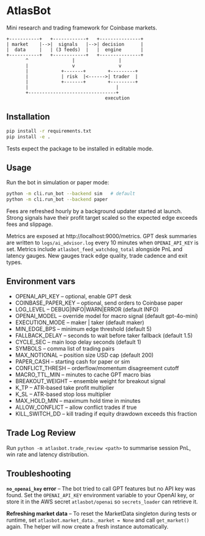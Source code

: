 # AtlasBot

Mini research and trading framework for Coinbase markets.

```
+-----------+   +------------+   +---------------+
| market    |-->|  signals   |-->| decision      |
|  data     |   | (3 feeds)  |   |  engine       |
+-----------+   +------------+   +---------------+
       ^                |                |
       |                v                v
       |            +-------+        +---------+
       |            | risk  |<------>| trader  |
       |            +-------+        +---------+
       |                                |
       +--------------------------------+
                                    execution
```

## Installation

```bash
pip install -r requirements.txt
pip install -e .
```

Tests expect the package to be installed in editable mode.

## Usage

Run the bot in simulation or paper mode:

```bash
python -m cli.run_bot --backend sim   # default
python -m cli.run_bot --backend paper
```

Fees are refreshed hourly by a background updater started at launch.
Strong signals have their profit target scaled so the expected edge exceeds
fees and slippage.

Metrics are exposed at http://localhost:9000/metrics. GPT desk summaries are
written to `logs/ai_advisor.log` every 10 minutes when `OPENAI_API_KEY` is set.
Metrics include `atlasbot_feed_watchdog_total` alongside PnL and latency gauges.
New gauges track edge quality, trade cadence and exit types.

## Environment vars

* OPENAI_API_KEY      – optional, enable GPT desk
* COINBASE_PAPER_KEY  – optional, send orders to Coinbase paper
* LOG_LEVEL           – DEBUG|INFO|WARN|ERROR (default INFO)
* OPENAI_MODEL        – override model for macro signal (default gpt-4o-mini)
* EXECUTION_MODE      – maker | taker (default maker)
* MIN_EDGE_BPS        – minimum edge threshold (default 5)
* FALLBACK_DELAY      – seconds to wait before taker fallback (default 1.5)
* CYCLE_SEC          – main loop delay seconds (default 1)
* SYMBOLS            – comma list of trading pairs
* MAX_NOTIONAL       – position size USD cap (default 200)
* PAPER_CASH         – starting cash for paper or sim
* CONFLICT_THRESH     – orderflow/momentum disagreement cutoff
* MACRO_TTL_MIN       – minutes to cache GPT macro bias
* BREAKOUT_WEIGHT     – ensemble weight for breakout signal
* K_TP                – ATR-based take profit multiplier
* K_SL                – ATR-based stop loss multiplier
* MAX_HOLD_MIN        – maximum hold time in minutes
* ALLOW_CONFLICT      – allow conflict trades if true
* KILL_SWITCH_DD      – kill trading if equity drawdown exceeds this fraction

## Trade Log Review

Run `python -m atlasbot.trade_review <path>` to summarise session PnL, win rate
and latency distribution.

## Troubleshooting

**`no_openai_key` error** – The bot tried to call GPT features but no API key
was found. Set the `OPENAI_API_KEY` environment variable to your OpenAI key, or
store it in the AWS secret `atlasbot/openai` so `secrets_loader` can retrieve
it.

**Refreshing market data** – To reset the MarketData singleton during tests or
runtime, set `atlasbot.market_data._market = None` and call `get_market()`
again. The helper will now create a fresh instance automatically.
